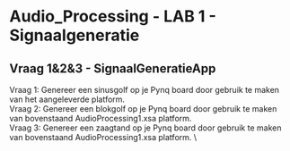 # Audio_Processing - LAB 1 - Signaalgeneratie
## Vraag 1&2&3 - SignaalGeneratieApp
Vraag 1: Genereer een sinusgolf op je Pynq board door gebruik te maken van het aangeleverde platform. \
Vraag 2: Genereer een blokgolf op je Pynq board door gebruik te maken van bovenstaand AudioProcessing1.xsa platform. \
Vraag 3: Genereer een zaagtand op je Pynq board door gebruik te maken van bovenstaand AudioProcessing1.xsa platform. \